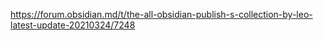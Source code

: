 https://forum.obsidian.md/t/the-all-obsidian-publish-s-collection-by-leo-latest-update-20210324/7248





